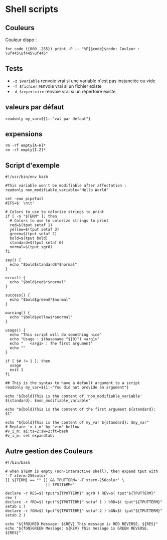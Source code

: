 # Shell scripts

## Couleurs

Couleur dispo : 

```
for code ({000..255}) print -P -- "%F{$code}$code: Couleur : \uf445\uf445\uf445"
```

## Tests

- `-z $variable` renvoie vrai si une variable n'est pas instanciée ou vide
- `-f $fichier` renvoie vrai si un fichier existe
- `-d $repertoire` renvoie vrai si un répertoire existe

## valeurs par défaut

    readonly my_var=${1:-"val par défaut"}

## expensions

    rm -rf empty[A-H]*
    rm -rf empty[I-Z]*


## Script d'exemple

```
#!/usr/bin/env bash

#This variable won't be modifiable after affectation : 
readonly non_modifiable_variable="Hello World"

set -euo pipefail
#IFS=$' \n\t'

# Colors to use to colorize strings to print
if [ -n "$TERM" ]; then
  # Colors to use to colorize strings to print
  red=$(tput setaf 1)
  yellow=$(tput setaf 3)
  green=$(tput setaf 2)
  bold=$(tput bold)
  standard=$(tput setaf 6)
  normal=$(tput sgr0)
fi

say() {
  echo "$bold$standard$*$normal"
}

error() {
  echo "$bold$red$*$normal"
}

success() {
  echo "$bold$green$*$normal"
}

warning() {
  echo "$bold$yellow$*$normal"
}

usage() {
  echo "This script will do something nice"
  echo "Usage : $(basename "${0}") <arg1>"
  echo "   <arg1> : The first argument"
  echo ""
}

if [ $# != 1 ]; then
  usage
  exit 1
fi

## This is the syntax to have a default argument to a script
readonly my_var=${1:-"You did not provide an argument"}

echo "${bold}This is the content of 'non_modifiable_variable' ${standard}: $non_modifiable_variable"

echo "${bold}This is the content of the first argument ${standard}: $1"

echo "${bold}This is the content of my_var ${standard}: $my_var"
# Replace 'v_i_m' by 'vim' bellow
#v_i_m: ai:ts=2:sw=2:ft=bash
#v_i_m: set expandtab:
```
## Autre gestion des Couleurs

```
#!/bin/bash

# when $TERM is empty (non-interactive shell), then expand tput with '-T xterm-256color'
[[ ${TERM} == "" ]] && TPUTTERM='-T xterm-256color' \
                  || TPUTTERM=''

declare -r RES=$( tput"${TPUTTERM}" sgr0 ) REV=$( tput"${TPUTTERM}" rev )
declare -r fRD=$( tput"${TPUTTERM}" setaf 1 ) bRD=$( tput"${TPUTTERM}" setab 1 )
declare -r fGN=$( tput"${TPUTTERM}" setaf 2 ) bGN=$( tput"${TPUTTERM}" setab 2 )

echo "${fRD}RED Message: ${REV} This message is RED REVERSE. ${RES}"
echo "${fGN}GREEN Message: ${REV} This message is GREEN REVERSE. ${RES}"
```
